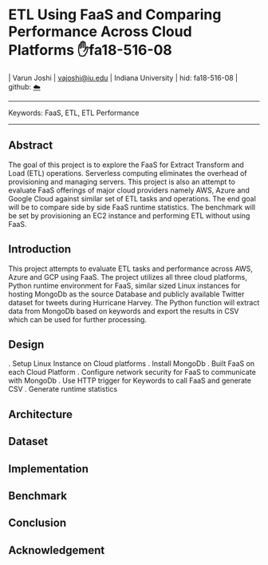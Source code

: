 # ETL Using FaaS and Comparing Performance Across Cloud Platforms :hand:fa18-516-08

| Varun Joshi | vajoshi@iu.edu | Indiana University | hid: fa18-516-08 | github:
[:cloud:](https://github.com/cloudmesh-community/fa18-516-08/blob/master/project-paper/report.md)

---

Keywords: FaaS, ETL, ETL Performance

---

## Abstract

The goal of this project is to explore the FaaS for Extract Transform and Load (ETL) operations. Serverless computing eliminates the overhead of provisioning and managing servers. This project is also an attempt to evaluate FaaS offerings of major cloud providers namely AWS, Azure and Google Cloud against similar set of ETL tasks and operations. The end goal will be to compare side by side FaaS runtime statistics. The benchmark will be set by provisioning an EC2 instance and performing ETL without using FaaS.

## Introduction

This project attempts to evaluate ETL tasks and performance across AWS, Azure and GCP using FaaS. The project utilizes all three cloud platforms, Python runtime environment for FaaS, similar sized Linux instances for hosting MongoDb as the source Database and publicly available Twitter dataset for tweets during Hurricane Harvey. The Python function will extract data from MongoDb based on keywords and export the results in CSV which can be used for further processing.

## Design

. Setup Linux Instance on Cloud platforms
. Install MongoDb
. Built FaaS on each Cloud Platform
. Configure network security for FaaS to communicate with MongoDb
. Use HTTP trigger for Keywords to call FaaS and generate CSV
. Generate runtime statistics

## Architecture

## Dataset

## Implementation

## Benchmark

## Conclusion

## Acknowledgement
